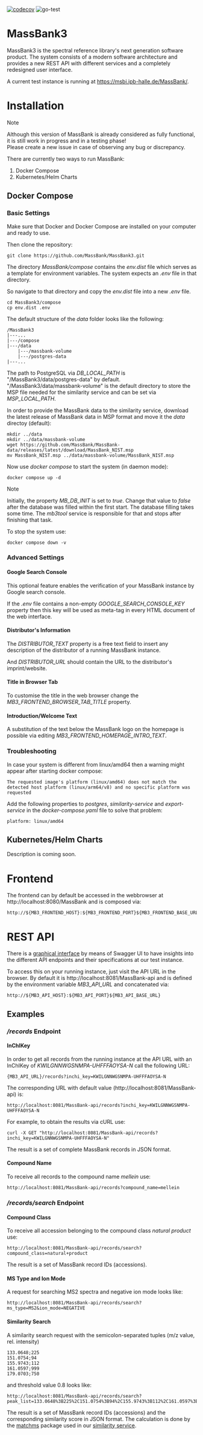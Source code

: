 [![codecov](https://codecov.io/github/MassBank/MassBank3/branch/main/graph/badge.svg?token=POWC3ZZAST)](https://codecov.io/github/MassBank/MassBank3)
![go-test](https://github.com/MassBank/MassBank3/actions/workflows/go-test.yml/badge.svg)

# MassBank3

MassBank3 is the spectral reference library's next generation software product. The system consists of a modern software architecture and provides a new REST API with different services and a completely redesigned user interface.

A current test instance is running at https://msbi.ipb-halle.de/MassBank/.

# Installation

> [!NOTE]
> Although this version of MassBank is already considered as fully functional, it is still work in progress and in a testing phase! </br> Please create a new issue in case of observing any bug or discrepancy.

There are currently two ways to run MassBank:

1. Docker Compose
2. Kubernetes/Helm Charts

## Docker Compose

### Basic Settings

Make sure that Docker and Docker Compose are installed on your computer and ready to use.

Then clone the repository:

    git clone https://github.com/MassBank/MassBank3.git

The directory _MassBank/compose_ contains the _env.dist_ file which serves as a template for environment variables. The system expects an _.env_ file in that directory.

So navigate to that directory and copy the _env.dist_ file into a new _.env_ file.

    cd MassBank3/compose
    cp env.dist .env

The default structure of the _data_ folder looks like the following:

    /MassBank3
    |---...
    |---/compose
    |---/data
        |---/massbank-volume
        |---/postgres-data
    |---...

The path to PostgreSQL via _DB_LOCAL_PATH_ is "/MassBank3/data/postgres-data" by default. "/MassBank3/data/massbank-volume" is the default directory to store the MSP file needed for the similarity service and can be set via _MSP_LOCAL_PATH_.

In order to provide the MassBank data to the similarity service, download the latest release of MassBank data in MSP format and move it the _data_ directoy (default):

    mkdir ../data
    mkdir ../data/massbank-volume
    wget https://github.com/MassBank/MassBank-data/releases/latest/download/MassBank_NIST.msp
    mv MassBank_NIST.msp ../data/massbank-volume/MassBank_NIST.msp

Now use _docker compose_ to start the system (in daemon mode):

    docker compose up -d

> [!NOTE]
> Initially, the property _MB_DB_INIT_ is set to _true_. Change that value to _false_ after the database was filled within the first start. The database filling takes some time. The _mb3tool_ service is responsible for that and stops after finishing that task.

To stop the system use:

    docker compose down -v

### Advanced Settings

#### Google Search Console

This optional feature enables the verification of your MassBank instance by Google search console.

If the _.env_ file contains a non-empty _GOOGLE_SEARCH_CONSOLE_KEY_ property then this key will be used as meta-tag in every HTML document of the web interface.

#### Distributor's Information

The _DISTRIBUTOR_TEXT_ property is a free text field to insert any description of the distributor of a running MassBank instance.

And _DISTRIBUTOR_URL_ should contain the URL to the distributor's imprint/website.

#### Title in Browser Tab

To customise the title in the web browser change the _MB3_FRONTEND_BROWSER_TAB_TITLE_ property.

#### Introduction/Welcome Text

A substitution of the text below the MassBank logo on the homepage is possible via editing _MB3_FRONTEND_HOMEPAGE_INTRO_TEXT_.

### Troubleshooting

In case your system is different from linux/amd64 then a warning might appear after starting docker compose:

    The requested image's platform (linux/amd64) does not match the detected host platform (linux/arm64/v8) and no specific platform was requested

Add the following properties to _postgres_, _similarity-service_ and _export-service_ in the _docker-compose.yaml_ file to solve that problem:

    platform: linux/amd64

## Kubernetes/Helm Charts

Description is coming soon.

# Frontend

The frontend can by default be accessed in the webbrowser at http://localhost:8080/MassBank and is composed via:

    http://${MB3_FRONTEND_HOST}:${MB3_FRONTEND_PORT}${MB3_FRONTEND_BASE_URL}

# REST API

There is a [graphical interface](https://msbi.ipb-halle.de/MassBank-api/ui/) by means of Swagger UI to have insights into the different API endpoints and their specifications at our test instance.

To access this on your running instance, just visit the API URL in the browser. By default it is http://localhost:8081/MassBank-api and is defined by the environment variable _MB3_API_URL_ and concatenated via:

    http://${MB3_API_HOST}:${MB3_API_PORT}${MB3_API_BASE_URL}

## Examples

### _/records_ Endpoint

#### InChIKey

In order to get all records from the running instance at the API URL with an InChIKey of _KWILGNNWGSNMPA-UHFFFAOYSA-N_ call the following URL:

    {MB3_API_URL}/records?inchi_key=KWILGNNWGSNMPA-UHFFFAOYSA-N

The corresponding URL with default value (http://localhost:8081/MassBank-api) is:

    http://localhost:8081/MassBank-api/records?inchi_key=KWILGNNWGSNMPA-UHFFFAOYSA-N

For example, to obtain the results via cURL use:

    curl -X GET "http://localhost:8081/MassBank-api/records?inchi_key=KWILGNNWGSNMPA-UHFFFAOYSA-N"

The result is a set of complete MassBank records in JSON format.

#### Compound Name

To receive all records to the compound name _mellein_ use:

    http://localhost:8081/MassBank-api/records?compound_name=mellein

### _/records/search_ Endpoint

#### Compound Class

To receive all accession belonging to the compound class _natural product_ use:

    http://localhost:8081/MassBank-api/records/search?compound_class=natural+product

The result is a set of MassBank record IDs (accessions).

#### MS Type and Ion Mode

A request for searching MS2 spectra and negative ion mode looks like:

    http://localhost:8081/MassBank-api/records/search?ms_type=MS2&ion_mode=NEGATIVE

#### Similarity Search

A similarity search request with the semicolon-separated tuples (m/z value, rel. intensity)

    133.0648;225
    151.0754;94
    155.9743;112
    161.0597;999
    179.0703;750

and threshold value 0.8 looks like:

    http://localhost:8081/MassBank-api/records/search?peak_list=133.0648%3B225%2C151.0754%3B94%2C155.9743%3B112%2C161.0597%3B999%2C179.0703%3B750&peak_list_threshold=0.8

The result is a set of MassBank record IDs (accessions) and the corresponding similarity score in JSON format. The calculation is done by the [matchms](https://github.com/matchms/matchms) package used in our [similarity service](https://github.com/MassBank/MassBank3-similarity-service).
